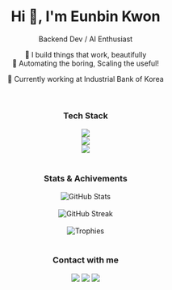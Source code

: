 <h1 align="center">Hi 👋, I'm Eunbin Kwon</h1>
<p align="center">Backend Dev / AI Enthusiast </p>
<p align="center">🤍 I build things that work, beautifully<br />🌳 Automating the boring, Scaling the useful!</p>
<p align="center">💼 Currently working at Industrial Bank of Korea</p>
<br/>
<div align="center">
  <h3>Tech Stack</h3>
  <a href="https://skillicons.dev">
    <img src="https://skillicons.dev/icons?i=kubernetes,docker,aws,linux" /><br/>
    <img src="https://skillicons.dev/icons?i=spring,git,github" /><br/>
    <img src="https://skillicons.dev/icons?i=java,kotlin,c,cpp" />
  </a>
</div>
<br/>
<div align="center">
  <h3>Stats & Achivements</h3>
  <img src="https://github-readme-stats.vercel.app/api?username=eun61n00&show_icons=true&theme=dark" alt="GitHub Stats" /><br/><br/>
  <img src="https://github-readme-streak-stats.herokuapp.com/?user=eun61n00&theme=dark" alt="GitHub Streak" /><br/><br/>
  <img src="https://github-profile-trophy.vercel.app/?username=eun61n00&theme=onedark" alt="Trophies" />

</div>
<br/>
<div align="center">
  <h3>Contact with me</h3>
<a href="mailto:eun61n@gmail.com"><img src="https://img.shields.io/badge/Email-D14836?logo=gmail&logoColor=white" /></a>
  <a href="https://www.linkedin.com/in/eun61n"><img src="https://img.shields.io/badge/LinkedIn-0A66C2?logo=linkedin&logoColor=white" /></a>
  <a href="https://eun61n00.github.io"><img src="https://img.shields.io/badge/Portfolio-000000?logo=github" /></a>
</div>
